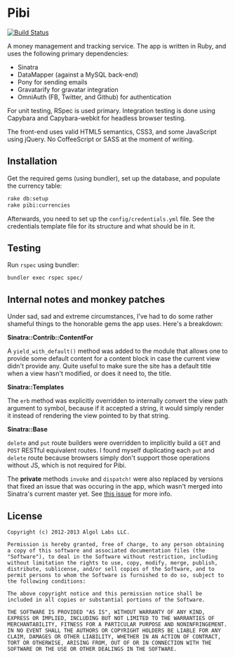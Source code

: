 # Pibi

[![Build Status](https://travis-ci.org/amireh/pibi.png)](https://travis-ci.org/amireh/pibi)

A money management and tracking service. The app is written in Ruby, and uses the following primary dependencies:

* Sinatra
* DataMapper (against a MySQL back-end)
* Pony for sending emails
* Gravatarify for gravatar integration
* OmniAuth (FB, Twitter, and Github) for authentication

For unit testing, RSpec is used primary. Integration testing is done using Capybara and Capybara-webkit for headless browser testing.

The front-end uses valid HTML5 semantics, CSS3, and some JavaScript using jQuery. No CoffeeScript or SASS at the moment of writing.

## Installation

Get the required gems (using bundler), set up the database, and populate the currency table:

```bash
rake db:setup
rake pibi:currencies
```

Afterwards, you need to set up the `config/credentials.yml` file. See the credentials template file for its structure and what should be in it.

## Testing

Run `rspec` using bundler:

`bundler exec rspec spec/`

## Internal notes and monkey patches

Under sad, sad and extreme circumstances, I've had to do some rather shameful things to the honorable gems the app uses. Here's a breakdown:

**Sinatra::Contrib::ContentFor**

A `yield_with_default()` method was added to the module that allows one to provide some default content for a content block in case the current view didn't provide any. Quite useful to make sure the site has a default title when a view hasn't modified, or does it need to, the title.

**Sinatra::Templates**

The `erb` method was explicitly overridden to internally convert the view path argument to symbol, because if it accepted a string, it would simply render it instead of rendering the view pointed to by that string.

**Sinatra::Base**

`delete` and `put` route builders were overridden to implicitly build a `GET` and `POST` RESTful equivalent routes. I found myself duplicating each `put` and `delete` route because browsers simply don't support those operations without JS, which is not required for Pibi.

The **private** methods `invoke` and `dispatch!` were also replaced by versions that fixed an issue that was occuring in the app, which wasn't merged into Sinatra's current master yet. See [this issue](https://github.com/sinatra/sinatra/issues/600#issuecomment-11789680) for more info.


## License

```text
Copyright (c) 2012-2013 Algol Labs LLC.

Permission is hereby granted, free of charge, to any person obtaining a copy of this software and associated documentation files (the "Software"), to deal in the Software without restriction, including without limitation the rights to use, copy, modify, merge, publish, distribute, sublicense, and/or sell copies of the Software, and to permit persons to whom the Software is furnished to do so, subject to the following conditions:

The above copyright notice and this permission notice shall be included in all copies or substantial portions of the Software.

THE SOFTWARE IS PROVIDED "AS IS", WITHOUT WARRANTY OF ANY KIND, EXPRESS OR IMPLIED, INCLUDING BUT NOT LIMITED TO THE WARRANTIES OF MERCHANTABILITY, FITNESS FOR A PARTICULAR PURPOSE AND NONINFRINGEMENT. IN NO EVENT SHALL THE AUTHORS OR COPYRIGHT HOLDERS BE LIABLE FOR ANY CLAIM, DAMAGES OR OTHER LIABILITY, WHETHER IN AN ACTION OF CONTRACT, TORT OR OTHERWISE, ARISING FROM, OUT OF OR IN CONNECTION WITH THE SOFTWARE OR THE USE OR OTHER DEALINGS IN THE SOFTWARE.
```